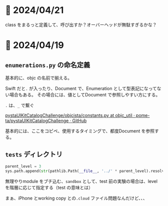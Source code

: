 # 📝 2024/04/21


class をまるっと定義して、呼び出すか？オーバーヘッドが無駄すぎるかな？


# 📝 2024/04/19


## `enumerations.py` の命名定義

基本的に、objc の名前で揃える。

Swift だと`.` が入ったり、Document で、Enumeration として型表記になってない場合もある。
その場合には、値としてDocument で参照しやすい方にする。



`.` は、`_` で繋ぐ


[pystaUIKitCatalogChallenge/objcista/constants.py at objc_util · pome-ta/pystaUIKitCatalogChallenge · GitHub](https://github.com/pome-ta/pystaUIKitCatalogChallenge/blob/objc_util/objcista/constants.py)

基本的には、ここをコピペ、使用するタイミングで、都度Document を参照する。


## `tests` ディレクトリ

``` .py
parent_level = 3
sys.path.append(str(pathlib.Path(__file__, '../' * parent_level).resolve()))
```

無理やりmodule をブチ込む、`sandbox` として、test 前の実験の場合は、level を階層に応じて指定する（test の意味とは）

まぁ、iPhone とworking copy との`.cloud` ファイル問題なんだけど、、、


